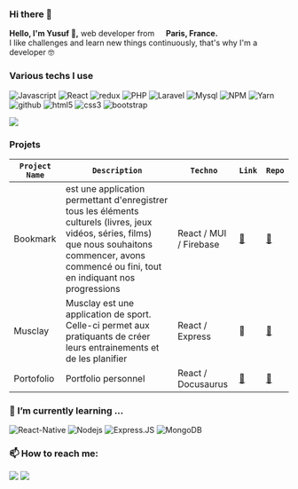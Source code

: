 <h3> Hi there 👋 </h3>
<p>
  <strong>Hello, I'm Yusuf 🐺,</strong> web developer from <img src="https://cdn-icons-png.flaticon.com/512/197/197560.png" width="13"/> <strong>Paris, France.</strong> <br />
  I like challenges and learn new things continuously, that's why I'm a developer 🤓
  
</p>
<h3>Various techs I use</h3>
<p>  
  <img alt="Javascript" src="https://img.shields.io/badge/JavaScript-F7DF1E?style=for-the-badge&logo=javascript&logoColor=black" />
  <img alt="React" src="https://img.shields.io/badge/React-20232A?style=for-the-badge&logo=react&logoColor=61DAFB" />
  <img alt="redux" src="https://img.shields.io/badge/Redux-593D88?style=for-the-badge&logo=redux&logoColor=white" />
  <img alt="PHP" src="https://img.shields.io/badge/PHP-777BB4?style=for-the-badge&logo=php&logoColor=white" />
  <img alt="Laravel" src="https://img.shields.io/badge/Laravel-FFFFFF?style=for-the-badge&logo=laravel&logoColor=red" />
  <img alt="Mysql" src="https://img.shields.io/badge/MySQL-005C84?style=for-the-badge&logo=mysql&logoColor=white" />
  <img alt="NPM" src="https://img.shields.io/badge/NPM-FF0000?style=for-the-badge&logo=npm&logoColor=white" />
  <img alt="Yarn" src="https://img.shields.io/badge/Yarn-1572B6?style=for-the-badge&logo=yarn&logoColor=white" />
  <img alt="github" src="https://img.shields.io/badge/GitHub-100000?style=for-the-badge&logo=github&logoColor=white" />
  <img alt="html5" src="https://img.shields.io/badge/HTML5-E34F26?style=for-the-badge&logo=html5&logoColor=white" />
  <img alt="css3" src="https://img.shields.io/badge/CSS3-1572B6?style=for-the-badge&logo=css3&logoColor=white" />
  <img alt="bootstrap" src="https://img.shields.io/badge/Bootstrap-563D7C?style=for-the-badge&logo=bootstrap&logoColor=white" />
 </p>
 
 <img src="https://github-readme-stats.vercel.app/api/top-langs/?username=Yusuf-Demiryurek&theme=blue-green" />

<h3>Projets</h3>

| `Project Name`    | `Description` | `Techno`     | `Link` | `Repo` |
|-------------------|---------------|--------------|--------|--------|
| Bookmark | est une application permettant d'enregistrer tous les éléments culturels (livres, jeux vidéos, séries, films) que nous souhaitons commencer, avons commencé ou fini, tout en indiquant nos progressions | React / MUI / Firebase | <a target="_blank" href="https://bookmark-yd.web.app/">🔗</a> | <a target="_blank" href="https://github.com/Yusuf-Demiryurek/bookmark">🔗</a> |
| Musclay            |  Musclay est une application de sport. Celle-ci permet aux pratiquants de créer leurs entrainements et de les planifier | React / Express  | 🔗 | <a target="_blank" href="https://github.com/O-clock-De-Vinci/projet-musclay-front">🔗</a> |
| Portofolio            |  Portfolio personnel | React / Docusaurus | <a target="_blank" href="https://yusuf-demiryurek.github.io/Yusuf-Demiryurek/">🔗</a> | <a target="_blank" href="https://github.com/Yusuf-Demiryurek/Yusuf-Demiryurek">🔗</a> |


<h3>🌱 I’m currently learning ...</h3>

 <img alt="React-Native" src="https://img.shields.io/badge/React_Native-20232A?style=for-the-badge&logo=react&logoColor=61DAFB" />
 <img alt="Nodejs" src="https://img.shields.io/badge/Node.js-43853D?style=for-the-badge&logo=node.js&logoColor=white" />
 <img alt="Express.JS" src="https://img.shields.io/badge/Express.js-AAAAAA?style=for-the-badge&logo=express&logoColor=black" />
 <img alt="MongoDB" src="https://img.shields.io/badge/MongoDB-13aa52?style=for-the-badge&logo=mongodb&logoColor=white" />

<h3>📫 How to reach me:</h3>
<a href='https://www.linkedin.com/in/yusufde/'><img src='https://img.shields.io/badge/LinkedIn-0077B5?style=for-the-badge&logo=linkedin&logoColor=white' /></a>
<a href='mailto:demir.yf@gmail.com'><img src='https://img.shields.io/badge/Gmail-D14836?style=for-the-badge&logo=gmail&logoColor=white' /></a>
